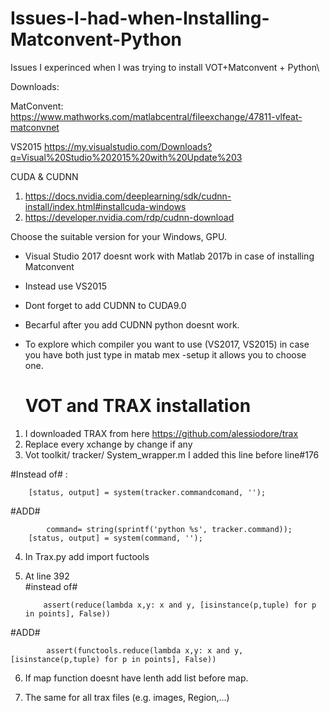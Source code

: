 # Issues-I-had-when-Installing-Matconvent-Python
Issues I experinced when I was trying to install VOT+Matconvent + Python\

Downloads:

MatConvent:
https://www.mathworks.com/matlabcentral/fileexchange/47811-vlfeat-matconvnet

VS2015
https://my.visualstudio.com/Downloads?q=Visual%20Studio%202015%20with%20Update%203

CUDA & CUDNN
1. https://docs.nvidia.com/deeplearning/sdk/cudnn-install/index.html#installcuda-windows
2. https://developer.nvidia.com/rdp/cudnn-download

Choose the suitable version for your Windows, GPU.

+ Visual Studio 2017 doesnt work with Matlab 2017b in case of installing Matconvent
+ Instead use VS2015

+ Dont forget to add CUDNN to CUDA9.0
+ Becarful after you add CUDNN python doesnt work.

+ To explore which compiler you want to use (VS2017, VS2015) in case you have both just type in matab  mex -setup 
  it allows you to choose one.
  
  VOT and TRAX installation
  =========================
  
1. I downloaded TRAX from here https://github.com/alessiodore/trax
2. Replace every xchange by change if any
3. Vot toolkit/ tracker/ System_wrapper.m I added this line before line#176 

#Instead of# :

	    [status, output] = system(tracker.commandcomand, '');
#ADD#

            command= string(sprintf('python %s', tracker.command));
	    [status, output] = system(command, '');
        
 4. In Trax.py add import fuctools
 5. At line 392   
 #instead of#
 
            assert(reduce(lambda x,y: x and y, [isinstance(p,tuple) for p in points], False))
 #ADD#
 
            assert(functools.reduce(lambda x,y: x and y, [isinstance(p,tuple) for p in points], False))
         
 6. If map function doesnt have lenth add list before map.
 
 7. The same for all trax files (e.g. images, Region,...)
 


 
        
        
  
   
